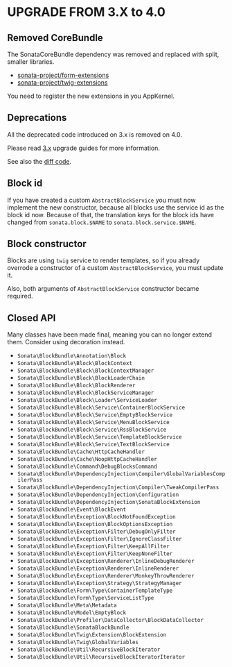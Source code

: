 UPGRADE FROM 3.X to 4.0
=======================

## Removed CoreBundle

The SonataCoreBundle dependency was removed and replaced with split, smaller libraries.
- [sonata-project/form-extensions](https://github.com/sonata-project/form-extensions)
- [sonata-project/twig-extensions](https://github.com/sonata-project/twig-extensions)

You need to register the new extensions in you AppKernel.

## Deprecations

All the deprecated code introduced on 3.x is removed on 4.0.

Please read [3.x](https://github.com/sonata-project/SonataAdminBundle/tree/3.x) upgrade guides for more information.

See also the [diff code](https://github.com/sonata-project/SonataAdminBundle/compare/3.x...4.0.0).

## Block id

If you have created a custom `AbstractBlockService` you must now implement the new constructor, because all blocks use the service id as the block id now. Because of that, the translation keys for the block ids have changed from `sonata.block.$NAME` to `sonata.block.service.$NAME`.

## Block constructor

Blocks are using `twig` service to render templates, so if you already overrode a constructor of a custom `AbstractBlockService`, you must update it.

Also, both arguments of `AbstractBlockService` constructor became required.

## Closed API

Many classes have been made final, meaning you can no longer extend them.
Consider using decoration instead.

  * `Sonata\BlockBundle\Annotation\Block`
  * `Sonata\BlockBundle\Block\BlockContext`
  * `Sonata\BlockBundle\Block\BlockContextManager`
  * `Sonata\BlockBundle\Block\BlockLoaderChain`
  * `Sonata\BlockBundle\Block\BlockRenderer`
  * `Sonata\BlockBundle\Block\BlockServiceManager`
  * `Sonata\BlockBundle\Block\Loader\ServiceLoader`
  * `Sonata\BlockBundle\Block\Service\ContainerBlockService`
  * `Sonata\BlockBundle\Block\Service\EmptyBlockService`
  * `Sonata\BlockBundle\Block\Service\MenuBlockService`
  * `Sonata\BlockBundle\Block\Service\RssBlockService`
  * `Sonata\BlockBundle\Block\Service\TemplateBlockService`
  * `Sonata\BlockBundle\Block\Service\TextBlockService`
  * `Sonata\BlockBundle\Cache\HttpCacheHandler`
  * `Sonata\BlockBundle\Cache\NoopHttpCacheHandler`
  * `Sonata\BlockBundle\Command\DebugBlocksCommand`
  * `Sonata\BlockBundle\DependencyInjection\Compiler\GlobalVariablesCompilerPass`
  * `Sonata\BlockBundle\DependencyInjection\Compiler\TweakCompilerPass`
  * `Sonata\BlockBundle\DependencyInjection\Configuration`
  * `Sonata\BlockBundle\DependencyInjection\SonataBlockExtension`
  * `Sonata\BlockBundle\Event\BlockEvent`
  * `Sonata\BlockBundle\Exception\BlockNotFoundException`
  * `Sonata\BlockBundle\Exception\BlockOptionsException`
  * `Sonata\BlockBundle\Exception\Filter\DebugOnlyFilter`
  * `Sonata\BlockBundle\Exception\Filter\IgnoreClassFilter`
  * `Sonata\BlockBundle\Exception\Filter\KeepAllFilter`
  * `Sonata\BlockBundle\Exception\Filter\KeepNoneFilter`
  * `Sonata\BlockBundle\Exception\Renderer\InlineDebugRenderer`
  * `Sonata\BlockBundle\Exception\Renderer\InlineRenderer`
  * `Sonata\BlockBundle\Exception\Renderer\MonkeyThrowRenderer`
  * `Sonata\BlockBundle\Exception\Strategy\StrategyManager`
  * `Sonata\BlockBundle\Form\Type\ContainerTemplateType`
  * `Sonata\BlockBundle\Form\Type\ServiceListType`
  * `Sonata\BlockBundle\Meta\Metadata`
  * `Sonata\BlockBundle\Model\EmptyBlock`
  * `Sonata\BlockBundle\Profiler\DataCollector\BlockDataCollector`
  * `Sonata\BlockBundle\SonataBlockBundle`
  * `Sonata\BlockBundle\Twig\Extension\BlockExtension`
  * `Sonata\BlockBundle\Twig\GlobalVariables`
  * `Sonata\BlockBundle\Util\RecursiveBlockIterator`
  * `Sonata\BlockBundle\Util\RecursiveBlockIteratorIterator`
